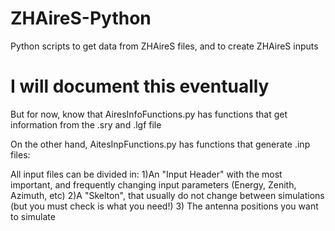 # ZHAireS-Python
Python scripts to get data from ZHAireS files, and to create ZHAireS inputs

# I will document this eventually
But for now, know that AiresInfoFunctions.py has functions that get information from the .sry and .lgf file


On the other hand, AitesInpFunctions.py has functions that generate .inp files:

All input files can be divided in:
1)An "Input Header" with the most important, and frequently changing input parameters (Energy, Zenith, Azimuth, etc)
2)A "Skelton", that usually do not change between simulations (but you must check is what you need!)
3) The antenna positions you want to simulate



